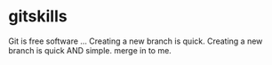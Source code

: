 # gitskills
Git is free software ...
Creating a new branch is quick.
Creating a new branch is quick AND simple.
merge in to me.
